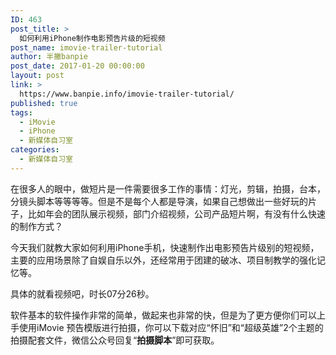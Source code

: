 ```yaml
---
ID: 463
post_title: >
  如何利用iPhone制作电影预告片级的短视频
post_name: imovie-trailer-tutorial
author: 半撇banpie
post_date: 2017-01-20 00:00:00
layout: post
link: >
  https://www.banpie.info/imovie-trailer-tutorial/
published: true
tags:
  - iMovie
  - iPhone
  - 新媒体自习室
categories:
  - 新媒体自习室
---
```

在很多人的眼中，做短片是一件需要很多工作的事情：灯光，剪辑，拍摄，台本，分镜头脚本等等等等。但是不是每个人都是导演，如果自己想做出一些好玩的片子，比如年会的团队展示视频，部门介绍视频，公司产品短片啊，有没有什么快速的制作方式？

今天我们就教大家如何利用iPhone手机，快速制作出电影预告片级别的短视频，主要的应用场景除了自娱自乐以外，还经常用于团建的破冰、项目制教学的强化记忆等。

具体的就看视频吧，时长07分26秒。

软件基本的软件操作非常的简单，做起来也非常的快，但是为了更方便你们可以上手使用iMovie 预告模版进行拍摄，你可以下载对应“怀旧”和“超级英雄”2个主题的拍摄配套文件，微信公众号回复“**拍摄脚本**”即可获取。
<!--stackedit_data:
eyJoaXN0b3J5IjpbLTU5NjQwMzQzNV19
-->